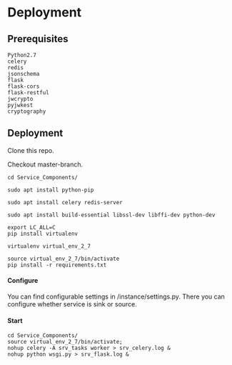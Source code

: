 # Deployment

## Prerequisites

    Python2.7
    celery
    redis
    jsonschema
    flask
    flask-cors
    flask-restful
    jwcrypto
    pyjwkest
    cryptography

## Deployment

Clone this repo.

Checkout master-branch.

    cd Service_Components/
        
    sudo apt install python-pip
    
    sudo apt install celery redis-server
    
    sudo apt install build-essential libssl-dev libffi-dev python-dev
    
    export LC_ALL=C
    pip install virtualenv

    virtualenv virtual_env_2_7
    
    source virtual_env_2_7/bin/activate
    pip install -r requirements.txt

#### Configure

You can find configurable settings in /instance/settings.py.
There you can configure whether service is sink or source.

#### Start

    cd Service_Components/
    source virtual_env_2_7/bin/activate;
    nohup celery -A srv_tasks worker > srv_celery.log &
    nohup python wsgi.py > srv_flask.log &
